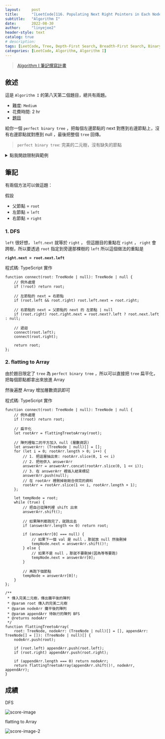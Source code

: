 ```yaml
---
layout:     post
title:      "[LeetCode]116. Populating Next Right Pointers in Each Node"
subtitle:   "Algorithm I"
date:       2022-08-30
author:     "linyejoe2"
header-style: text
catalog: true
# description: 
tags: [LeetCode, Tree, Depth-First Search, Breadth-First Search, Binary Tree, Linked List]
categories: [LeetCode, Algorithm, Algorithm I]
---
```


>[Algorithm I 筆記撰寫計畫](/2022/06/14/leetcode/Algorithm/Algorithm%20I/Starting-write-Algorithm-I-Note/)

## 敘述

這是 `Algorithm I` 的第八天第二個題目，總共有兩題。

+ 難度: `Medium`
+ 花費時間: 2 hr
+ [題目](https://leetcode.com/problems/populating-next-right-pointers-in-each-node/)

給你一個 `perfect binary tree` ，把每個左邊節點的 next 對應到右邊節點上，沒有右邊節點就對應到 null ，最後把整個 `tree` 回傳。

> `perfect binary tree`: 完美的二元樹，沒有缺失的節點

<!--more-->

<details><summary>點我開啟限制與範例</summary>
    <pre>

**限制:**

+ The number of nodes in the tree is in the range `[0, 212 - 1]`.
+ `-1000 <= Node.val <= 1000`

**Example 1:**

![example-image-1](https://assets.leetcode.com/uploads/2019/02/14/116_sample.png)

```=
Input: root = [1,2,3,4,5,6,7]
Output: [1,#,2,3,#,4,5,6,7,#]
Explanation: Given the above perfect binary tree (Figure A), your function should populate each next pointer to point to its next right node, just like in Figure B. The serialized output is in level order as connected by the next pointers, with '#' signifying the end of each level.
```

**Example 2:**

```=
Input: root = []
Output: []
```

</pre></details>

## 筆記

有兩個方法可以做這題：

假設

+ 父節點 = `root`
+ 左節點 = `left`
+ 右節點 = `right`

### 1. DFS

`left` 很好想， `left.next` 就等於 `right` ，
但這題目的重點在 `right` ， `right` 會跨樹，所以要透過 `root` 指定到旁邊那棵樹的 `left`
所以這個做法的重點是

**`right.next = root.next.left`**

程式碼: TypeScript 實作

```TS
function connect(root: TreeNode | null): TreeNode | null {
    // 例外處理
    if (!root) return root;

    // 左節點的 next = 右節點
    if (root.left && root.right) root.left.next = root.right;

    // 右節點的 next = 父節點的 next 的 左節點 | null
    if (root.right) root.right.next = root.next?.left ? root.next.left : null;

    // 遞迴
    connect(root.left);
    connect(root.right);

    return root;
};
```

### 2. flatting to Array

由於題目限定了 `tree` 為 `perfect binary tree` ，所以可以直接把 `tree` 扁平化，把每個節點都拿出來放進 Array

然後遍歷 Array 增加層數資訊即可

程式碼: TypeScript 實作

```TS=
function connect(root: TreeNode | null): TreeNode | null {
    // 例外處理
    if (!root) return root;

    // 扁平化
    let rootArr = flattingTreetoArray(root);

    // 陣列裡每二的平方加入 null (層數資訊)
    let answerArr: (TreeNode | null)[] = [];
    for (let i = 0; rootArr.length > 0; i++) {
        // 1. 把這層抽出來: rootArr.slice(0, 1 << i)
        // 2. 把他併入 answerArr
        answerArr = answerArr.concat(rootArr.slice(0, 1 << i));
        // 3. 在 answerArr 裡插入結束標記
        answerArr.push(null);
        // 在 rootArr 裡刪掉剛剛合併完的資料
        rootArr = rootArr.slice(1 << i, rootArr.length + 1);
    };

    let tempNode = root;
    while (true) {
        // 把自己從陣列裡 shift 出來
        answerArr.shift();

        // 如果陣列都跑完了，就跳出去
        if (answerArr.length <= 0) return root;

        if (answerArr[0] === null) {
            // 如果下一個 val 是 null ，那就放 null 然後刪掉
            tempNode.next = answerArr.shift()!;
        } else {
            // 如果不是 null ，那就不要刪掉(因為等等要跑)
            tempNode.next = answerArr[0];
        }

        // 再跑下個節點
        tempNode = answerArr[0]!;
    }
};

/**
 * 傳入完美二元樹，傳出攤平後的陣列
 * @param root 傳入的完美二元樹
 * @param nodeArr 攤平後的陣列
 * @param appendArr 待執行的陣列 BFS  
 * @returns nodeArr
 */
function flattingTreetoArray(
    root: TreeNode, nodeArr: (TreeNode | null)[] = [], appendArr: TreeNode[] = []): (TreeNode | null)[] {
    nodeArr.push(root);

    if (root.left) appendArr.push(root.left);
    if (root.right) appendArr.push(root.right);

    if (appendArr.length === 0) return nodeArr;
    return flattingTreetoArray(appendArr.shift()!, nodeArr, appendArr);
}
```

## 成績

DFS

![score-image](https://i.imgur.com/GIqDaaJ.png)

flatting to Array

![score-image-2](https://i.imgur.com/doYHQ4e.png)


<details style='display:none;'><summary>點我開啟舊寫法/失敗寫法</summary>
<pre>

</pre></details>

<!-- ##### 參考資料 -->